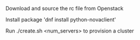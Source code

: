 Download and source the rc file from Openstack

Install package 'dnf install python-novaclient'

Run ./create.sh <num_servers> to provision a cluster
